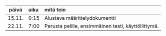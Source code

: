 | päivä | aika | mitä tein  |
| :----:|:-----| :-----|
| 15.11. | 0:15    | Alustava määrittelydokumentti |
| 22.11. | 7:00    | Perusta pelille, ensimmäinen testi, käyttöliittymä. |

